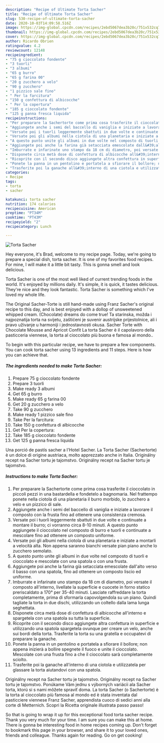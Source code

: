 ```yaml
---
description: "Recipe of Ultimate Torta Sacher"
title: "Recipe of Ultimate Torta Sacher"
slug: 530-recipe-of-ultimate-torta-sacher
date: 2020-10-03T14:09:58.516Z
image: https://img-global.cpcdn.com/recipes/2ebd5067dea3b20c/751x532cq70/torta-sacher-recipe-main-photo.jpg
thumbnail: https://img-global.cpcdn.com/recipes/2ebd5067dea3b20c/751x532cq70/torta-sacher-recipe-main-photo.jpg
cover: https://img-global.cpcdn.com/recipes/2ebd5067dea3b20c/751x532cq70/torta-sacher-recipe-main-photo.jpg
author: Ricardo Obrien
ratingvalue: 4.2
reviewcount: 12148
recipeingredient:
- "75 g cioccolato fondente"
- "3 tuorli"
- "3 albumi"
- "65 g burro"
- "65 g farina 00"
- "20 g zucchero a velo"
- "90 g zucchero"
- "1 pizzico sale fino"
- " Per la farcitura"
- "150 g confettura di albicocche"
- " Per la copertura"
- "185 g cioccolato fondente"
- "125 g panna fresca liquida"
recipeinstructions:
- "Per preparare la Sachertorte come prima cosa trasferite il cioccolato in piccoli pezzi in una bastardella e fondetelo a bagnomaria. Nel frattempo ponete nella ciotola di una planetaria il burro morbido, lo zucchero a velo e un pizzico di sale."
- "Aggiungete anche i semi del baccello di vaniglia e iniziate a lavorare il composto con la frusta fino ad ottenere una consistenza cremosa."
- "Versate poi i tuorli leggermente sbattuti in due volte e continuate a montare il burro; ci vorranno circa 8-10 minuti. A questo punto aggiungete il cioccolato nel composto di burro e tuorli e continuate a mescolare fino ad ottenere un composto uniforme."
- "Versate poi gli albumi nella ciotola di una planetaria e iniziate a montarli a velocità alta. Non appena saranno bianchi versate pian piano anche lo zucchero semolato."
- "A questo punto unite gli albumi in due volte nel composto di tuorli e cioccolato e mescolate con una spatola o con una frusta."
- "Aggiungete poi anche la farina già setacciata emescolate dall&#39;alto verso il basso con una spatola, fino ad ottenere un composto liscio ed uniforme."
- "Imburrate e infarinate uno stampo da 18 cm di diametro, poi versate il composto all&#39;interno, livellate la superficie e cuocete in forno statico preriscaldato a 170° per 35-40 minuti. Lasciate raffreddare la torta completamente, prima di sformarla capovolgendola su un piano. Quindi tagliate la torta in due dischi, utilizzando un coltello dalla lama lunga seghettata."
- "Disponete circa metà dose di confettura di albicocche all&#39;interno e spargetela con una spatola su tutta la superficie."
- "Ricoprite con il secondo disco aggiungete altra confettura in superficie e utilizzando una spatola spargetela ovunque per creare un velo, anche sui bordi della torta. Trasferite la torta su una gratella e occupatevi di preparare la ganache."
- "Ponete la panna in un pentolino e portatela a sfiorare il bollore; non appena inizierà a bollire spegnete il fuoco e unite il cioccolato. Mescolate con una frusta fino a che il cioccolato sarà completamente sciolto."
- "Trasferite poi la ganache all&#39;interno di una ciotola e utilizzatela per glassare la torta aiutandovi con una spatola."
categories:
- Recipe
tags:
- torta
- sacher

katakunci: torta sacher 
nutrition: 174 calories
recipecuisine: American
preptime: "PT34M"
cooktime: "PT43M"
recipeyield: "2"
recipecategory: Lunch

---
```



![Torta Sacher](https://img-global.cpcdn.com/recipes/2ebd5067dea3b20c/751x532cq70/torta-sacher-recipe-main-photo.jpg)

Hey everyone, it's Brad, welcome to my recipe page. Today, we're going to prepare a special dish, torta sacher. It is one of my favorites food recipes. For mine, I will make it a little bit tasty. This is gonna smell and look delicious.

Torta Sacher is one of the most well liked of current trending foods in the world. It's enjoyed by millions daily. It's simple, it is quick, it tastes delicious. They're nice and they look fantastic. Torta Sacher is something which I've loved my whole life.

The Original Sacher-Torte is still hand-made using Franz Sacher&#39;s original recipe to this day, and is best enjoyed with a dollop of unsweetened whipped cream. (Chocolate) dreams do come true! Ta starinska, možda i najpoznatija torta na svijetu, zaštićeni je suvenir austrijske prijestolnice, ali i pravo uživanje u harmoniji i jednostavnosti okusa. Sacher Torte with Chocolate Mousse and Apricot Confit La torta Sacher è il capolavoro della pasticceria viennese, la torta al cioccolato più buona e famosa al mondo..


To begin with this particular recipe, we have to prepare a few components. You can cook torta sacher using 13 ingredients and 11 steps. Here is how you can achieve that.

<!--inarticleads1-->

##### The ingredients needed to make Torta Sacher:

1. Prepare 75 g cioccolato fondente
1. Prepare 3 tuorli
1. Make ready 3 albumi
1. Get 65 g burro
1. Make ready 65 g farina 00
1. Get 20 g zucchero a velo
1. Take 90 g zucchero
1. Make ready 1 pizzico sale fino
1. Take  Per la farcitura:
1. Take 150 g confettura di albicocche
1. Get  Per la copertura:
1. Take 185 g cioccolato fondente
1. Get 125 g panna fresca liquida


Una porció de pastís sacher a l&#39;Hotel Sacher. La Torta Sacher (Sachertorte) è un dolce di origine austriaca, molto apprezzato anche in Italia. Originálny recept na Sacher tortu je tajomstvo. Originálny recept na Sacher tortu je tajomstvo. 

<!--inarticleads2-->

##### Instructions to make Torta Sacher:

1. Per preparare la Sachertorte come prima cosa trasferite il cioccolato in piccoli pezzi in una bastardella e fondetelo a bagnomaria. Nel frattempo ponete nella ciotola di una planetaria il burro morbido, lo zucchero a velo e un pizzico di sale.
1. Aggiungete anche i semi del baccello di vaniglia e iniziate a lavorare il composto con la frusta fino ad ottenere una consistenza cremosa.
1. Versate poi i tuorli leggermente sbattuti in due volte e continuate a montare il burro; ci vorranno circa 8-10 minuti. A questo punto aggiungete il cioccolato nel composto di burro e tuorli e continuate a mescolare fino ad ottenere un composto uniforme.
1. Versate poi gli albumi nella ciotola di una planetaria e iniziate a montarli a velocità alta. Non appena saranno bianchi versate pian piano anche lo zucchero semolato.
1. A questo punto unite gli albumi in due volte nel composto di tuorli e cioccolato e mescolate con una spatola o con una frusta.
1. Aggiungete poi anche la farina già setacciata emescolate dall&#39;alto verso il basso con una spatola, fino ad ottenere un composto liscio ed uniforme.
1. Imburrate e infarinate uno stampo da 18 cm di diametro, poi versate il composto all&#39;interno, livellate la superficie e cuocete in forno statico preriscaldato a 170° per 35-40 minuti. Lasciate raffreddare la torta completamente, prima di sformarla capovolgendola su un piano. Quindi tagliate la torta in due dischi, utilizzando un coltello dalla lama lunga seghettata.
1. Disponete circa metà dose di confettura di albicocche all&#39;interno e spargetela con una spatola su tutta la superficie.
1. Ricoprite con il secondo disco aggiungete altra confettura in superficie e utilizzando una spatola spargetela ovunque per creare un velo, anche sui bordi della torta. Trasferite la torta su una gratella e occupatevi di preparare la ganache.
1. Ponete la panna in un pentolino e portatela a sfiorare il bollore; non appena inizierà a bollire spegnete il fuoco e unite il cioccolato. Mescolate con una frusta fino a che il cioccolato sarà completamente sciolto.
1. Trasferite poi la ganache all&#39;interno di una ciotola e utilizzatela per glassare la torta aiutandovi con una spatola.


Originálny recept na Sacher tortu je tajomstvo. Originálny recept na Sacher tortu je tajomstvo. Ponúkame Vám jednu s výborných variácii ala Sacher torta, ktorú si s nami môžete spraviť doma. La torta Sacher (o Sachertorte) è la torta al cioccolato più famosa al mondo ed è stata inventata dal pasticciere viennese Franz Sacher, apprendista cuoco di sedici anni alla corte di Metternich. Scopri la Ricetta originale illustrata passo passo! 

So that is going to wrap it up for this exceptional food torta sacher recipe. Thank you very much for your time. I am sure you can make this at home. There is gonna be interesting food in home recipes coming up. Don't forget to bookmark this page in your browser, and share it to your loved ones, friends and colleague. Thanks again for reading. Go on get cooking!
